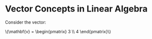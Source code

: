 <!DOCTYPE html>
<html lang="en">
<head>
    <meta charset="UTF-8">
    <meta name="viewport" content="width=device-width, initial-scale=1.0">
    <title>Vector Concepts in Linear Algebra</title>
    <script src="https://cdnjs.cloudflare.com/ajax/libs/mathjax/2.7.7/MathJax.js?config=TeX-MML-AM_CHTML"></script>
</head>
<body>
    <h1>Vector Concepts in Linear Algebra</h1>
    <p>Consider the vector:</p>
    <p>\(\mathbf{v} = \begin{pmatrix} 3 \\ 4 \end{pmatrix}\)</p>
    <!-- Additional content here -->
</body>
</html>
